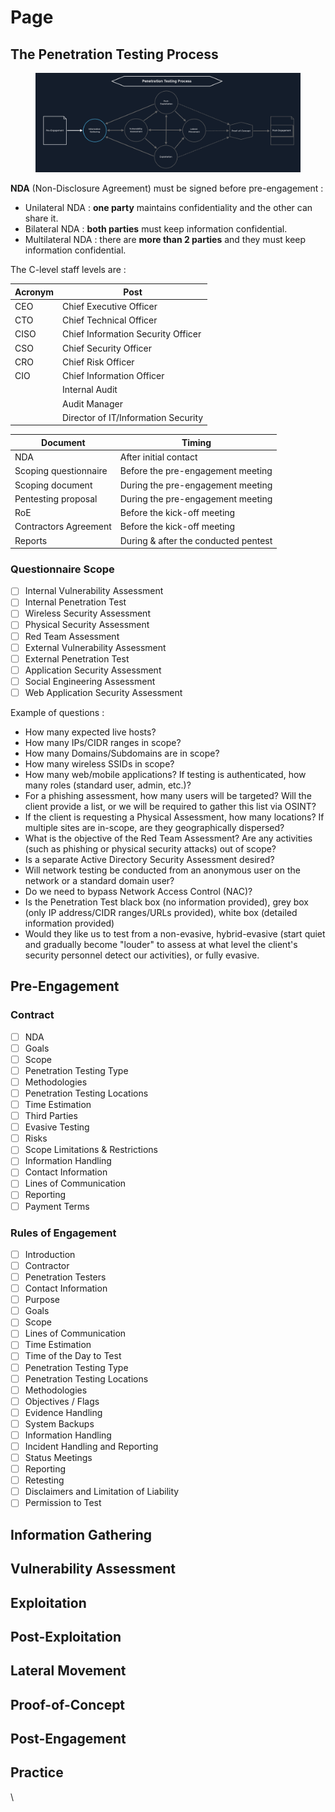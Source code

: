 # Page

## The Penetration Testing Process

<figure><img src="../../../.gitbook/assets/0-PT-Process-PRE.png" alt=""><figcaption></figcaption></figure>

**NDA** (Non-Disclosure Agreement) must be signed before pre-engagement :&#x20;

* Unilateral NDA : **one party** maintains confidentiality and the other can share it.
* Bilateral NDA : **both parties** must keep information confidential.
* Multilateral NDA : there are **more than 2 parties** and they must keep information confidential.

The C-level staff levels are :

| Acronym | Post                                |
| ------- | ----------------------------------- |
| CEO     | Chief Executive Officer             |
| CTO     | Chief Technical Officer             |
| CISO    | Chief Information Security Officer  |
| CSO     | Chief Security Officer              |
| CRO     | Chief Risk Officer                  |
| CIO     | Chief Information Officer           |
|         | Internal Audit                      |
|         | Audit Manager                       |
|         | Director of IT/Information Security |

| Document              | Timing                               |
| --------------------- | ------------------------------------ |
| NDA                   | After initial contact                |
| Scoping questionnaire | Before the pre-engagement meeting    |
| Scoping document      | During the pre-engagement meeting    |
| Pentesting proposal   | During the pre-engagement meeting    |
| RoE                   | Before the kick-off meeting          |
| Contractors Agreement | Before the kick-off meeting          |
| Reports               | During & after the conducted pentest |

### Questionnaire Scope

* [ ] Internal Vulnerability Assessment
* [ ] Internal Penetration Test
* [ ] Wireless Security Assessment
* [ ] Physical Security Assessment
* [ ] Red Team Assessment
* [ ] External Vulnerability Assessment
* [ ] External Penetration Test
* [ ] Application Security Assessment
* [ ] Social Engineering Assessment
* [ ] Web Application Security Assessment

Example of questions :&#x20;

* How many expected live hosts?
* How many IPs/CIDR ranges in scope?
* How many Domains/Subdomains are in scope?
* How many wireless SSIDs in scope?
* How many web/mobile applications? If testing is authenticated, how many roles (standard user, admin, etc.)?
* For a phishing assessment, how many users will be targeted? Will the client provide a list, or we will be required to gather this list via OSINT?
* If the client is requesting a Physical Assessment, how many locations? If multiple sites are in-scope, are they geographically dispersed?
* What is the objective of the Red Team Assessment? Are any activities (such as phishing or physical security attacks) out of scope?
* Is a separate Active Directory Security Assessment desired?
* Will network testing be conducted from an anonymous user on the network or a standard domain user?
* Do we need to bypass Network Access Control (NAC)?
* Is the Penetration Test black box (no information provided), grey box (only IP address/CIDR ranges/URLs provided), white box (detailed information provided)
* Would they like us to test from a non-evasive, hybrid-evasive (start quiet and gradually become "louder" to assess at what level the client's security personnel detect our activities), or fully evasive.

## Pre-Engagement

### Contract

* [ ] NDA
* [ ] Goals
* [ ] Scope
* [ ] Penetration Testing Type
* [ ] Methodologies
* [ ] Penetration Testing Locations
* [ ] Time Estimation
* [ ] Third Parties
* [ ] Evasive Testing
* [ ] Risks
* [ ] Scope Limitations & Restrictions
* [ ] Information Handling
* [ ] Contact Information
* [ ] Lines of Communication
* [ ] Reporting
* [ ] Payment Terms

### Rules of Engagement

* [ ] Introduction
* [ ] Contractor
* [ ] Penetration Testers
* [ ] Contact Information
* [ ] Purpose
* [ ] Goals
* [ ] Scope
* [ ] Lines of Communication
* [ ] Time Estimation
* [ ] Time of the Day to Test
* [ ] Penetration Testing Type
* [ ] Penetration Testing Locations
* [ ] Methodologies
* [ ] Objectives / Flags
* [ ] Evidence Handling
* [ ] System Backups
* [ ] Information Handling
* [ ] Incident Handling and Reporting
* [ ] Status Meetings
* [ ] Reporting
* [ ] Retesting
* [ ] Disclaimers and Limitation of Liability
* [ ] Permission to Test

## Information Gathering

## Vulnerability Assessment

## Exploitation

## Post-Exploitation

## Lateral Movement

## Proof-of-Concept

## Post-Engagement

## Practice

\
